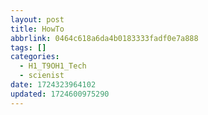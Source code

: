 ```yaml
---
layout: post
title: HowTo
abbrlink: 0464c618a6da4b0183333fadf0e7a888
tags: []
categories:
  - H1_T9OH1_Tech
  - scienist
date: 1724323964102
updated: 1724600975290
---
```

